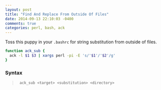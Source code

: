 ```yaml
---
layout: post
title: "Find And Replace From Outside Of Files"
date: 2014-09-13 22:10:03 -0400
comments: true
categories: perl, bash, ack
---
```


Toss this puppy in your ```.bashrc``` for string substitution from
outside of files.


```sh
function ack_sub {
  ack -l $1 $3 | xargs perl -pi -E 's/'$1'/'$2'/g'
}
```

### Syntax

> ``` ack_sub <target> <substitution> <directory>```
